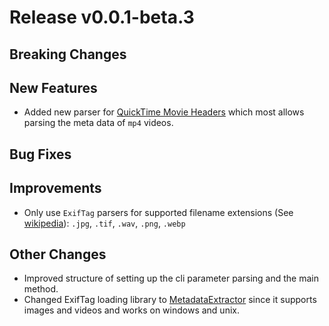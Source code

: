 # Release v0.0.1-beta.3

## Breaking Changes

## New Features

- Added new parser for [QuickTime Movie Headers](https://developer.apple.com/documentation/quicktime-file-format/movie_header_atom) which most allows parsing the meta data of ``mp4`` videos.

## Bug Fixes


## Improvements

- Only use ``ExifTag`` parsers for supported filename extensions (See [wikipedia](https://en.wikipedia.org/wiki/Exif)): ``.jpg``, ``.tif``, ``.wav``, ``.png``, ``.webp``

## Other Changes

- Improved structure of setting up the cli parameter parsing and the main method.
- Changed ExifTag loading library to [MetadataExtractor](https://github.com/drewnoakes/metadata-extractor-dotnet/tree/main) since it supports images and videos and works on windows and unix.

